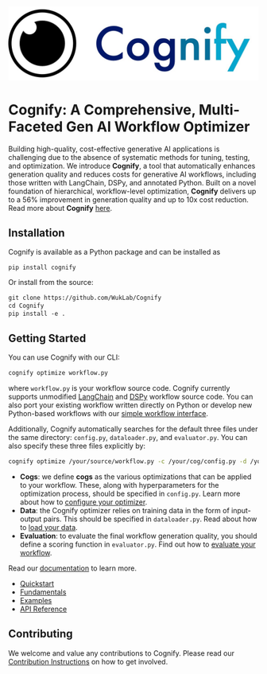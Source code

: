 ![Cognify-Logo](./cognify.jpg)

# Cognify: A Comprehensive, Multi-Faceted Gen AI Workflow Optimizer

Building high-quality, cost-effective generative AI applications is challenging due to the absence of systematic methods for tuning, testing, and optimization. We introduce **Cognify**, a tool that automatically enhances generation quality and reduces costs for generative AI workflows, including those written with LangChain, DSPy, and annotated Python. Built on a novel foundation of hierarchical, workflow-level optimization, **Cognify** delivers up to a 56% improvement in generation quality and up to 10x cost reduction. Read more about **Cognify** [here](https://mlsys.wuklab.io/posts/cognify/).

## Installation

Cognify is available as a Python package and can be installed as
```
pip install cognify
```

Or install from the source:
```
git clone https://github.com/WukLab/Cognify
cd Cognify
pip install -e .
```

## Getting Started

You can use Cognify with our CLI:
```bash
cognify optimize workflow.py   
```
where `workflow.py` is your workflow source code. Cognify currently supports unmodified [LangChain](https://github.com/langchain-ai/langchain) and [DSPy](https://github.com/stanfordnlp/dspy) workflow source code. You can also port your existing workflow written directly on Python or develop new Python-based workflows with our [simple workflow interface](./cognify/llm/README.md).

Additionally, Cognify automatically searches for the default three files under the same directory: `config.py`, `dataloader.py`, and `evaluator.py`. You can also specify these three files explicitly by:
```bash
cognify optimize /your/source/workflow.py -c /your/cog/config.py -d /your/sample/dataloader.py -e /your/specified/evaluator.py  
```
- **Cogs**: we define **cogs** as the various optimizations that can be applied to your workflow. These, along with hyperparameters for the optimization process, should be specified in `config.py`. Learn more about how to [configure your optimizer]().
- **Data**: the Cognify optimizer relies on training data in the form of input-output pairs. This should be specified in `dataloader.py`. Read about how to [load your data]().
- **Evaluation**: to evaluate the final workflow generation quality, you should define a scoring function in `evaluator.py`. Find out how to [evaluate your workflow]().

Read our [documentation]() to learn more.

- [Quickstart]()
- [Fundamentals]()
- [Examples]()
- [API Reference]()


## Contributing

We welcome and value any contributions to Cognify. Please read our [Contribution Instructions]() on how to get involved.
